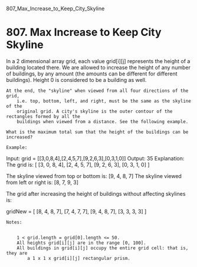 807_Max_Increase_to_Keep_City_Skyline
# 807. Max Increase to Keep City Skyline

In a 2 dimensional array grid, each value grid[i][j] represents the
        height of a building located there. We are allowed to increase the height of any number of
        buildings, by any amount (the amounts can be different for different buildings). Height 0
        is considered to be a building as well. 

    At the end, the "skyline" when viewed from all four directions of the grid,
        i.e. top, bottom, left, and right, must be the same as the skyline of the
        original grid. A city's skyline is the outer contour of the rectangles formed by all the
        buildings when viewed from a distance. See the following example.

    What is the maximum total sum that the height of the buildings can be increased?

    Example:
Input: grid = [[3,0,8,4],[2,4,5,7],[9,2,6,3],[0,3,1,0]]
Output: 35
Explanation:
The grid is:
[ [3, 0, 8, 4],
  [2, 4, 5, 7],
  [9, 2, 6, 3],
  [0, 3, 1, 0] ]

The skyline viewed from top or bottom is: [9, 4, 8, 7]
The skyline viewed from left or right is: [8, 7, 9, 3]

The grid after increasing the height of buildings without affecting skylines is:

gridNew = [ [8, 4, 8, 7],
            [7, 4, 7, 7],
            [9, 4, 8, 7],
            [3, 3, 3, 3] ]

    Notes: 

    
        1 < grid.length = grid[0].length <= 50.
        All heights grid[i][j] are in the range [0, 100].
        All buildings in grid[i][j] occupy the entire grid cell: that is, they are
            a 1 x 1 x grid[i][j] rectangular prism.